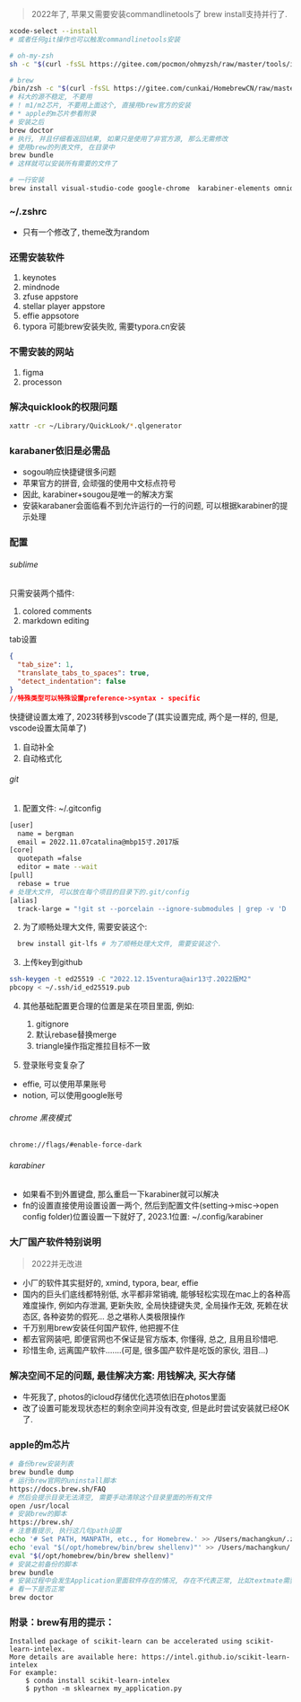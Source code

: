
> 2022年了, 
> 苹果又需要安装commandlinetools了
> brew install支持并行了.
```sh
xcode-select --install
# 或者任何git操作也可以触发commandlinetools安装

# oh-my-zsh
sh -c "$(curl -fsSL https://gitee.com/pocmon/ohmyzsh/raw/master/tools/install.sh)"

# brew
/bin/zsh -c "$(curl -fsSL https://gitee.com/cunkai/HomebrewCN/raw/master/Homebrew.sh)"
# 科大的源不稳定, 不要用
# ! m1/m2芯片, 不要用上面这个, 直接用brew官方的安装
# * apple的m芯片参看附录
# 安装之后
brew doctor 
# 执行, 并且仔细看返回结果, 如果只是使用了非官方源, 那么无需修改
# 使用brew的列表文件, 在目录中
brew bundle
# 这样就可以安装所有需要的文件了

# 一行安装
brew install visual-studio-code google-chrome  karabiner-elements omnidisksweeper qlcolorcode qlcommonmark qlimagesize qlstephen quicklook-csv    quicklook-json suspicious-package textmate alt-tab sublime-text the-unarchiver anaconda clashx typora vlc notion
```



### ~/.zshrc

- 只有一个修改了, theme改为random

### 还需安装软件
1. keynotes
2. mindnode
3. zfuse appstore
4. stellar player appstore
5. effie appsotore
6. typora 可能brew安装失败, 需要typora.cn安装

### 不需安装的网站
1. figma
2. processon

### 解决quicklook的权限问题

```sh
xattr -cr ~/Library/QuickLook/*.qlgenerator
```

### karabaner依旧是必需品

- sogou响应快捷键很多问题
- 苹果官方的拼音, 会顽强的使用中文标点符号
- 因此, karabiner+sougou是唯一的解决方案
- 安装karabaner会面临看不到允许运行的一行的问题, 可以根据karabiner的提示处理

### 配置

###### sublime

只需安装两个插件: 

1. colored comments
2. markdown editing

tab设置

```json
{
  "tab_size": 1,
  "translate_tabs_to_spaces": true,
  "detect_indentation": false
}
//特殊类型可以特殊设置preference->syntax - specific
```

快捷键设置太难了, 2023转移到vscode了(其实设置完成, 两个是一样的, 但是, vscode设置太简单了)

1. 自动补全
2. 自动格式化



###### git

1. 配置文件:  ~/.gitconfig

```sh
[user]
  name = bergman
  email = 2022.11.07catalina@mbp15寸.2017版
[core]
  quotepath =false
  editor = mate --wait
[pull]
  rebase = true
# 处理大文件, 可以放在每个项目的目录下的.git/config
[alias]
  track-large = "!git st --porcelain --ignore-submodules | grep -v 'D ' | cut -b4- | sed -n 's/\\(\\(.* -> \\)\\|\\)\\(.\\)/\\3/p' | xargs -I{} find {} -size +300k | xargs -I{} git lfs track {}"
```

2. 为了顺畅处理大文件, 需要安装这个:

```sh
  brew install git-lfs # 为了顺畅处理大文件, 需要安装这个.
```

3. 上传key到github

```sh
ssh-keygen -t ed25519 -C "2022.12.15ventura@air13寸.2022版M2"
pbcopy < ~/.ssh/id_ed25519.pub  
```

4. 其他基础配置更合理的位置是呆在项目里面, 例如:
   1. gitignore
   2. 默认rebase替换merge
   3. triangle操作指定推拉目标不一致

5. 登录账号变复杂了
* effie,  可以使用苹果账号
* notion, 可以使用google账号
###### chrome 黑夜模式

```sh
chrome://flags/#enable-force-dark
```

###### karabiner

- 如果看不到外置键盘, 那么重启一下karabiner就可以解决
- fn的设置直接使用设置设置一两个, 然后到配置文件(setting->misc->open config folder)位置设置一下就好了, 2023.1位置: ~/.config/karabiner

### 大厂国产软件特别说明

>  2022并无改进

- 小厂的软件其实挺好的, xmind, typora, bear, effie
- 国内的巨头们底线都特别低, 水平都非常销魂, 能够轻松实现在mac上的各种高难度操作, 例如内存泄漏, 更新失败, 全局快捷键失灵, 全局操作无效, 死赖在状态区, 各种姿势的假死... 总之堪称人类极限操作
- 千万别用brew安装任何国产软件, 他把握不住
- 都去官网装吧, 即便官网也不保证是官方版本, 你懂得, 总之, 且用且珍惜吧.
- 珍惜生命, 远离国产软件.......(可是, 很多国产软件是吃饭的家伙, 泪目...)

### 解决空间不足的问题, 最佳解决方案: 用钱解决, 买大存储

- 牛死我了, photos的icloud存储优化选项依旧在photos里面
- 改了设置可能发现状态栏的剩余空间并没有改变, 但是此时尝试安装就已经OK了.

### apple的m芯片

```sh
# 备份brew安装列表
brew bundle dump  
# 运行brew官网的uninstall脚本
https://docs.brew.sh/FAQ
# 然后会提示目录无法清空, 需要手动清除这个目录里面的所有文件
open /usr/local
# 安装brew的脚本
https://brew.sh/
# 注意看提示, 执行这几句path设置
echo '# Set PATH, MANPATH, etc., for Homebrew.' >> /Users/machangkun/.zprofile
echo 'eval "$(/opt/homebrew/bin/brew shellenv)"' >> /Users/machangkun/.zprofile
eval "$(/opt/homebrew/bin/brew shellenv)"
# 安装之前备份的脚本
brew bundle
# 安装过程中会发生Application里面软件存在的情况, 存在不代表正常, 比如textmate需要再配置中打开terminal
# 看一下是否正常
brew doctor
```



### 附录：brew有用的提示：

    Installed package of scikit-learn can be accelerated using scikit-learn-intelex.
    More details are available here: https://intel.github.io/scikit-learn-intelex
    For example:
        $ conda install scikit-learn-intelex
        $ python -m sklearnex my_application.py

